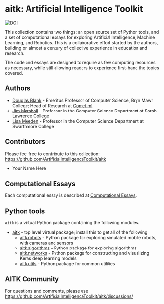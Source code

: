 # aitk: Artificial Intelligence Toolkit

[![DOI](https://zenodo.org/badge/339135763.svg)](https://zenodo.org/badge/latestdoi/339135763)

This collection contains two things: an open source set of Python tools, and a set of computational essays for exploring Artificial Intelligence, Machine Learning, and Robotics. This is a collaborative effort started by the authors, building on almost a century of collective experience in education and research.

The code and essays are designed to require as few computing resources as necessary, while still allowing readers to experience first-hand the topics covered.

## Authors

* [Douglas Blank](https://cs.brynmawr.edu/~dblank/) - Emeritus Professor of Computer Science, Bryn Mawr College; Head of Research at [Comet.ml](https://comet.ml/)
* [Jim Marshall](http://science.slc.edu/~jmarshall/) - Professor in the Computer Science Department at Sarah Lawrence College
* [Lisa Meeden](https://www.cs.swarthmore.edu/~meeden/) - Professor in the Computer Science Department at Swarthmore College

## Contributors

Please feel free to contribute to this collection: https://github.com/ArtificialIntelligenceToolkit/aitk

* Your Name Here

## Computational Essays

Each computational essay is described at [Computational Essays](https://github.com/ArtificialIntelligenceToolkit/aitk/ComputationalEssays.md).

## Python tools

`aitk` is a virtual Python package containing the following modules.

* [aitk]() - top level virtual package; install this to get all of the following
  * [aitk.robots](https://github.com/ArtificialIntelligenceToolkit/aitk.robots/) - Python package for exploring simulated mobile robots, with cameras and sensors
  * [aitk.algorithms](https://github.com/ArtificialIntelligenceToolkit/aitk.algorithms/) - Python package for exploring algorithms
  * [aitk.networks](https://github.com/ArtificialIntelligenceToolkit/aitk.networks/) - Python package for constructing and visualizing Keras deep learning models
  * [aitk.utils](https://github.com/ArtificialIntelligenceToolkit/aitk.utils/) - Python package for common utilities

## AITK Community

For questions and comments, please use https://github.com/ArtificialIntelligenceToolkit/aitk/discussions/
